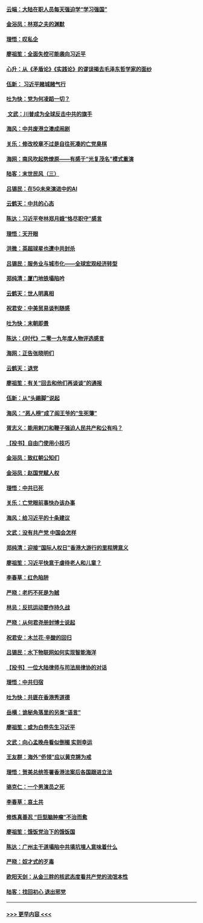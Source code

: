 #### [云端：大陆在职人员每天强迫学“学习强国”](../pages/nsc993/n11738735.md?t=12230001) 
#### [金浴凤：林郑之夫的渊默](../pages/nsc993/n11737735.md?t=12230001) 
#### [理悟：叹私企](../pages/nsc993/n11737715.md?t=12230001) 
#### [廖祖笙：全面失控可能袭向习近平](../pages/nsc993/n11737704.md?t=12230001) 
#### [心升：从《矛盾论》《实践论》的谬误揭去毛泽东哲学家的面纱](../pages/nsc993/n11736962.md?t=12230001) 
#### [伍新： 习近平赌城赌气行](../pages/nsc993/n11736929.md?t=12230001) 
#### [吐为快：党为何凌蹈一切？](../pages/nsc993/n11736915.md?t=12230001) 
#### [ 文武：川普成为全球反击中共的旗手](../pages/nsc993/n11736882.md?t=12230001) 
#### [海风：中共废港立澳成闹剧](../pages/nsc993/n11735857.md?t=12230001) 
#### [关乐：修改校章不过是自往死凑的亡党臭棋](../pages/nsc993/n11735097.md?t=12230001) 
#### [海网：南风吹起势燎原——有感于“光复茂名”模式重演](../pages/nsc993/n11732308.md?t=12230001) 
#### [陆客：末世民风（三）](../pages/nsc993/n11732211.md?t=12230001) 
#### [吕锡民：在5G未来演进中的AI](../pages/nsc993/n11730010.md?t=12230001) 
#### [云鹤天：中共的心态](../pages/nsc993/n11729906.md?t=12230001) 
#### [陈达：习近平夸林郑月娥“恪尽职守”感言](../pages/nsc993/n11729881.md?t=12230001) 
#### [理悟：天开眼](../pages/nsc993/n11729699.md?t=12230001) 
#### [洪微：英超球星也遭中共封杀](../pages/nsc993/n11727243.md?t=12230001) 
#### [吕锡民：服务业与城市化——全球宏观经济转型](../pages/nsc993/n11725845.md?t=12230001) 
#### [郑纯清：厦门地铁塌陷吟](../pages/nsc993/n11725813.md?t=12230001) 
#### [云鹤天：世人明真相](../pages/nsc993/n11725621.md?t=12230001) 
#### [祝君安：中美贸易谈判随感](../pages/nsc993/n11725609.md?t=12230001) 
#### [吐为快：末朝即景](../pages/nsc993/n11723365.md?t=12230001) 
#### [陈达：《时代》二零一九年度人物评选感言](../pages/nsc993/n11723337.md?t=12230001) 
#### [海网：正告张晓明们](../pages/nsc993/n11723228.md?t=12230001) 
#### [云鹤天：退党](../pages/nsc993/n11723056.md?t=12230001) 
#### [廖祖笙：有关“回去和他们再谈谈”的通报](../pages/nsc993/n11722442.md?t=12230001) 
#### [伍新：从“头踢脚”说起](../pages/nsc993/n11722429.md?t=12230001) 
#### [海风：“恶人榜”成了阎王爷的“生死簿”](../pages/nsc993/n11722272.md?t=12230001) 
#### [胥志义：能用剌刀和鞭子强迫人民共产和公有吗？](../pages/nsc993/n11720569.md?t=12230001) 
#### [【投书】自由门使用小技巧](../pages/nsc993/n11720180.md?t=12230001) 
#### [金浴凤：致红朝公知们](../pages/nsc993/n11720563.md?t=12230001) 
#### [金浴凤：赵国党赋人权](../pages/nsc993/n11720533.md?t=12230001) 
#### [理悟：中共已死](../pages/nsc993/n11720233.md?t=12230001) 
#### [关乐：亡党眼前事快办该办事](../pages/nsc993/n11719160.md?t=12230001) 
#### [海风：给习近平的十条建议](../pages/nsc993/n11717616.md?t=12230001) 
#### [文武：没有共产党 中国会怎样](../pages/nsc993/n11717584.md?t=12230001) 
#### [郑纯清：迎接“国际人权日”香港大游行的里程牌意义](../pages/nsc993/n11717417.md?t=12230001) 
#### [廖祖笙：习近平快意于虐待老人和儿童？](../pages/nsc993/n11715313.md?t=12230001) 
#### [李春草：红色陷阱](../pages/nsc993/n11715029.md?t=12230001) 
#### [严晓：老朽不死是为贼](../pages/nsc993/n11712910.md?t=12230001) 
#### [林忌：反抗运动要作持久战](../pages/nsc993/n11712623.md?t=12230001) 
#### [严晓：从何君尧册封博士说起](../pages/nsc993/n11712465.md?t=12230001) 
#### [祝君安：木兰花·辛酸的回归](../pages/nsc993/n11712381.md?t=12230001) 
#### [吕锡民：水下物联网如何实现智能海洋](../pages/nsc993/n11711158.md?t=12230001) 
#### [【投书】一位大陆律师与司法局律协的对话](../pages/nsc993/n11709675.md?t=12230001) 
#### [理悟：中共归宿](../pages/nsc993/n11710059.md?t=12230001) 
#### [吐为快：共匪在香港秀道德](../pages/nsc993/n11709979.md?t=12230001) 
#### [岳横：诡秘角落里的另类“语言”](../pages/nsc993/n11709792.md?t=12230001) 
#### [廖祖笙：或为白卷先生习近平](../pages/nsc993/n11708330.md?t=12230001) 
#### [文武：向心孟晚舟看似倒楣 实则幸运](../pages/nsc993/n11708236.md?t=12230001) 
#### [王友群：海外“侨领”应以黄克锵为戒](../pages/nsc993/n11706176.md?t=12230001) 
#### [理悟：贺美总统签署香港法案后各国跟进立法](../pages/nsc993/n11706853.md?t=12230001) 
#### [骆克仁：一个男演员之死](../pages/nsc993/n11706677.md?t=12230001) 
#### [李春草：哀土共](../pages/nsc993/n11706255.md?t=12230001) 
#### [修炼真善忍 “巨型脑肿瘤”不治而愈](../pages/nsc993/n11705340.md?t=12230001) 
#### [廖祖笙：饿饭党治下的饿饭国](../pages/nsc993/n11705085.md?t=12230001) 
#### [陈达：广州主干道塌陷中共填坑埋人意味着什么](../pages/nsc993/n11705046.md?t=12230001) 
#### [严晓：奴才式的歹毒](../pages/nsc993/n11704826.md?t=12230001) 
#### [欧阳天剑：从金三胖的核武态度看共产党的流氓本性](../pages/nsc993/n11702238.md?t=12230001) 
#### [陆客：找回初心 退出邪党](../pages/nsc993/n11702213.md?t=12230001) 

----
#### [ >>> 更早内容 <<< ](../indexes/nsc993-earlier.md)
